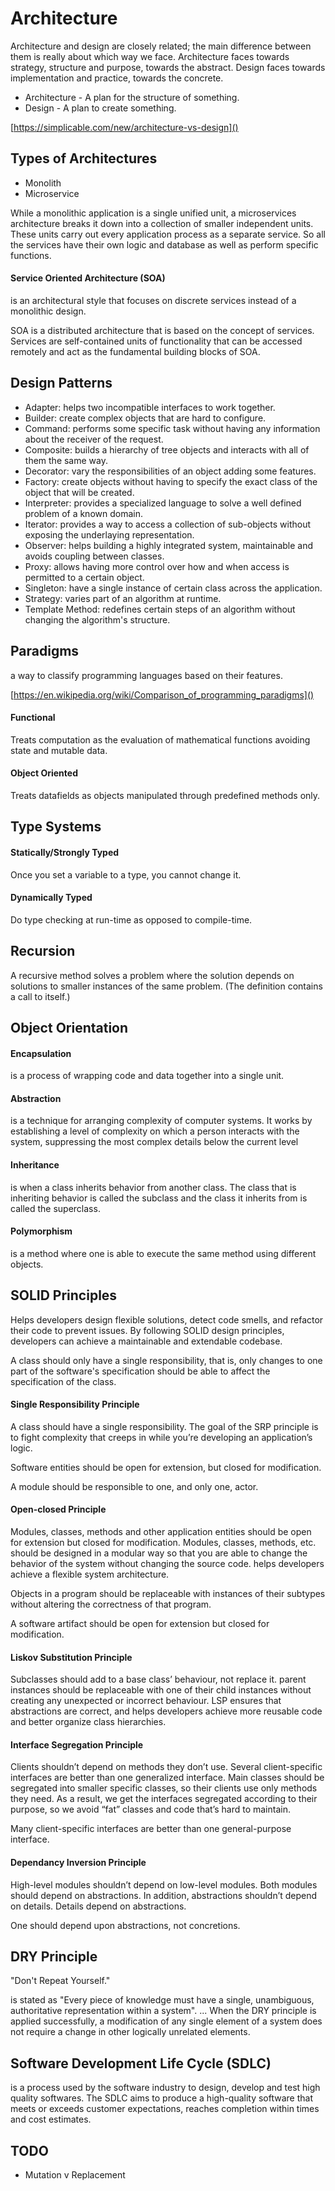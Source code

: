 # Architecture

Architecture and design are closely related; the main difference between them is really about which way we face. Architecture faces towards strategy, structure and purpose, towards the abstract. Design faces towards implementation and practice, towards the concrete.

- Architecture - A plan for the structure of something.
- Design - A plan to create something.

[https://simplicable.com/new/architecture-vs-design]()

## Types of Architectures
- Monolith
- Microservice

While a monolithic application is a single unified unit, a microservices architecture breaks it down into a collection of smaller independent units. These units carry out every application process as a separate service. So all the services have their own logic and database as well as perform specific functions.

#### Service Oriented Architecture (SOA)

is an architectural style that focuses on discrete services instead of a monolithic design.

SOA is a distributed architecture that is based on the concept of services. Services are self-contained units of functionality that can be accessed remotely and act as the fundamental building blocks of SOA.

## Design Patterns
- Adapter: helps two incompatible interfaces to work together.
- Builder: create complex objects that are hard to configure.
- Command: performs some specific task without having any information about the receiver of the request.
- Composite: builds a hierarchy of tree objects and interacts with all of them the same way.
- Decorator: vary the responsibilities of an object adding some features.
- Factory: create objects without having to specify the exact class of the object that will be created.
- Interpreter: provides a specialized language to solve a well defined problem of a known domain.
- Iterator: provides a way to access a collection of sub-objects without exposing the underlaying representation.
- Observer: helps building a highly integrated system, maintainable and avoids coupling between classes.
- Proxy: allows having more control over how and when access is permitted to a certain object.
- Singleton: have a single instance of certain class across the application.
- Strategy: varies part of an algorithm at runtime.
- Template Method: redefines certain steps of an algorithm without changing the algorithm's structure.

## Paradigms
a way to classify programming languages based on their features.

[https://en.wikipedia.org/wiki/Comparison_of_programming_paradigms]()

#### Functional
Treats computation as the evaluation of mathematical functions avoiding state and mutable data.

#### Object Oriented
Treats datafields as objects manipulated through predefined methods only.

## Type Systems
#### Statically/Strongly Typed
Once you set a variable to a type, you cannot change it.

#### Dynamically Typed
Do type checking at run-time as opposed to compile-time.

## Recursion
A recursive method solves a problem where the solution depends on solutions to smaller instances of the same problem. (The definition contains a call to itself.)

## Object Orientation
#### Encapsulation
is a process of wrapping code and data together into a single unit.
#### Abstraction
is a technique for arranging complexity of computer systems. It works by establishing a level of complexity on which a person interacts with the system, suppressing the most complex details below the current level
#### Inheritance
is when a class inherits behavior from another class. The class that is inheriting behavior is called the subclass and the class it inherits from is called the superclass.
#### Polymorphism
is a method where one is able to execute the same method using different objects.

## SOLID Principles
Helps developers design flexible solutions, detect code smells, and refactor their code to prevent issues. By following SOLID design principles, developers can achieve a maintainable and extendable codebase.

A class should only have a single responsibility, that is, only changes to one part of the software's specification should be able to affect the specification of the class.
#### Single Responsibility Principle
A class should have a single responsibility. The goal of the SRP principle is to fight complexity that creeps in while you’re developing an application’s logic.

Software entities should be open for extension, but closed for modification.

A module should be responsible to one, and only one, actor.
#### Open-closed Principle
Modules, classes, methods and other application entities should be open for extension but closed for modification. Modules, classes, methods, etc. should be designed in a modular way so that you are able to change the behavior of the system without changing the source code. helps developers achieve a flexible system architecture.

Objects in a program should be replaceable with instances of their subtypes without altering the correctness of that program.

A software artifact should be open for extension but closed for modification.
#### Liskov Substitution Principle
Subclasses should add to a base class’ behaviour, not replace it. parent instances should be replaceable with one of their child instances without creating any unexpected or incorrect behaviour. LSP ensures that abstractions are correct, and helps developers achieve more reusable code and better organize class hierarchies.
#### Interface Segregation Principle
Clients shouldn’t depend on methods they don’t use. Several client-specific interfaces are better than one generalized interface. Main classes should be segregated into smaller specific classes, so their clients use only methods they need. As a result, we get the interfaces segregated according to their purpose, so we avoid “fat” classes and code that’s hard to maintain.

Many client-specific interfaces are better than one general-purpose interface.
#### Dependancy Inversion Principle
High-level modules shouldn’t depend on low-level modules. Both modules should depend on abstractions. In addition, abstractions shouldn’t depend on details. Details depend on abstractions.

One should depend upon abstractions, not concretions.

## DRY Principle
"Don't Repeat Yourself."

is stated as "Every piece of knowledge must have a single, unambiguous, authoritative representation within a system". ... When the DRY principle is applied successfully, a modification of any single element of a system does not require a change in other logically unrelated elements.

## Software Development Life Cycle (SDLC)
is a process used by the software industry to design, develop and test high quality softwares. The SDLC aims to produce a high-quality software that meets or exceeds customer expectations, reaches completion within times and cost estimates.

## TODO
- Mutation v Replacement
